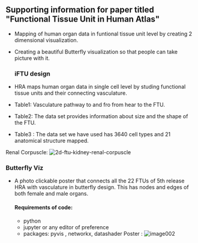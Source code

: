 ## Supporting information for paper titled "Functional Tissue Unit in Human Atlas"

- Mapping of human organ data in funtional tissue unit level by creating 2 dimensional visualization.
- Creating a beautiful Butterfly visualization so that people can take picture with it.

  ### iFTU design

- HRA maps human organ data in single cell level by studing functional tissue units and their connecting vasculature.
- Table1: Vasculature pathway to and fro from hear to the FTU.
- Table2: The data set provides information about size and the shape of the FTU.
- Table3 : The data set we have used has 3640 cell types and 21 anatomical structure mapped.
  
Renal Corpuscle:
![2d-ftu-kidney-renal-corpuscle](https://github.com/cns-iu/hra-vccf-ftu-supporting-information/assets/117299113/42376d01-0d68-455a-baa2-31689ac8d0bc)

  
  ### Butterfly Viz

  - A photo clickable poster that connects all the 22 FTUs of 5th release HRA with vasculature in butterfly design. This has nodes and edges of both female and male organs.
    #### Requirements of code:
    - python
    - jupyter or any editor of preference
    - packages: pyvis , networkx, datashader
Poster : 
  ![image002](https://github.com/cns-iu/hra-vccf-ftu-supporting-information/assets/117299113/6a8e7d9a-1231-4fdb-8e1c-0fe6dc44f1bc)


  
    

